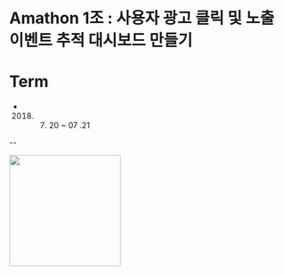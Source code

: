# Amathon 1조 : 사용자 광고 클릭 및 노출 이벤트 추적 대시보드 만들기

# Term

* 2018. 07. 20 ~ 07 .21



--

<img align="center" width="200" src="https://goodgid/assets/img/posts/amathon_requirements_1.png" />
